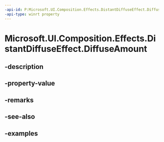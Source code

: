 ```yaml
---
-api-id: P:Microsoft.UI.Composition.Effects.DistantDiffuseEffect.DiffuseAmount
-api-type: winrt property
---
```


<!-- Property syntax.
public float DiffuseAmount { get;  set; }
-->

# Microsoft.UI.Composition.Effects.DistantDiffuseEffect.DiffuseAmount

## -description

## -property-value

## -remarks

## -see-also

## -examples

